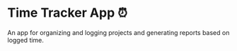 # Time Tracker App ⏰

An app for organizing and logging projects and generating reports based on logged time.
